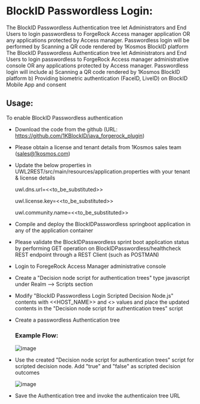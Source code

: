 # **BlockID Passwordless Login:**

The BlockID Passwordless Authentication tree let Administrators and End Users to login passwordless to ForgeRock Access manager application OR any applications protected by Access manager. Passwordless login will be performed by Scanning a QR code rendered by 1Kosmos BlockID platform
The BlockID Passwordless Authentication tree let Administrators and End Users to login passwordless to ForgeRock Access manager administrative console OR any applications protected by Access manager. Passwordless login will include 
  a) Scanning a QR code rendered by 1Kosmos BlockID platform 
  b) Providing biometric authentication (FaceID, LiveID) on BlockID Mobile App and consent

## **Usage:**
To enable BlockID Passwordless authentication
* Download the code from the github (URL: https://github.com/1KBlockID/java_forgerock_plugin) 
* Please obtain a license and tenant details from 1Kosmos sales team (<sales@1kosmos.com>) 
* Update the below properties in UWL2REST/src/main/resources/application.properties with your tenant & license details
  
  uwl.dns.url=<<to_be_substituted>>
  
  uwl.license.key=<<to_be_substituted>>
  
  uwl.community.name=<<to_be_substituted>>
  
* Compile and deploy the BlockIDPasswordless springboot application in any of the application container
* Please validate the BlockIDPasswordless sprint boot application status by performing GET operation on BlockIDPasswordless/healthcheck REST endpoint through a REST Client (such as POSTMAN)
* Login to ForegeRock Access Manager administrative console
* Create a "Decision node script for authentication trees" type javascript under Realm --> Scripts section
* Modify "BlockID Passwordless Login Scripted Decision Node.js" contents with <<HOST_NAME>> and <<PORT>> values and place the updated contents in the "Decision node script for authentication trees" script
* Create a passwordless Authentication tree 
  ### **Example Flow:**

  ![image](https://user-images.githubusercontent.com/114595779/205929301-3414a1c0-38dd-4385-b4f3-dff6f5499a7a.png)

* Use the created "Decision node script for authentication trees" script for scripted decision node. Add "true" and "false" as scripted decision outcomes

  ![image](https://user-images.githubusercontent.com/114595779/206332002-7b5d3349-adad-48f4-b2c9-181ab2744148.png)

* Save the Authentication tree and invoke the authenticaion tree URL
